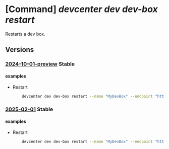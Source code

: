# [Command] _devcenter dev dev-box restart_

Restarts a dev box.

## Versions

### [2024-10-01-preview](/Resources/data-plane/microsoft.devcenter/L3Byb2plY3RzL3t9L3VzZXJzL3t9L2RldmJveGVzL3t9OnJlc3RhcnQ=/2024-10-01-preview.xml) **Stable**

<!-- data-plane:microsoft.devcenter /projects/{}/users/{}/devboxes/{}:restart 2024-10-01-preview -->

#### examples

- Restart
    ```bash
        devcenter dev dev-box restart --name "MyDevBox" --endpoint "https://8a40af38-3b4c-4672-a6a4-5e964b1870ed-contosodevcenter.centralus.devcenter.azure.com/" --project-name "DevProject" --user-id "00000000-0000-0000-0000-000000000000"
    ```

### [2025-02-01](/Resources/data-plane/microsoft.devcenter/L3Byb2plY3RzL3t9L3VzZXJzL3t9L2RldmJveGVzL3t9OnJlc3RhcnQ=/2025-02-01.xml) **Stable**

<!-- data-plane:microsoft.devcenter /projects/{}/users/{}/devboxes/{}:restart 2025-02-01 -->

#### examples

- Restart
    ```bash
        devcenter dev dev-box restart --name "MyDevBox" --endpoint "https://8a40af38-3b4c-4672-a6a4-5e964b1870ed-contosodevcenter.centralus.devcenter.azure.com/" --project-name "DevProject" --user-id "00000000-0000-0000-0000-000000000000"
    ```
